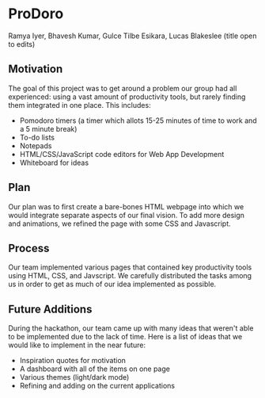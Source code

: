 # ProDoro
Ramya Iyer, Bhavesh Kumar, Gulce Tilbe Esikara, Lucas Blakeslee	(title open to edits)


## Motivation
The goal of this project was to get around a problem our group had all experienced: using a vast amount of productivity tools, but rarely finding them integrated in one place. This includes:
 - Pomodoro timers (a timer which allots 15-25 minutes of time to work and a 5 minute break)	
 - To-do lists	
 - Notepads	
 - HTML/CSS/JavaScript code editors for Web App Development	
 - Whiteboard for ideas	


## Plan
Our plan was to first create a bare-bones HTML webpage into which we would integrate separate aspects of our final vision. To add more design and animations, we refined the page with some CSS and Javascript.	


## Process
Our team implemented various pages that contained key productivity tools using HTML, CSS, and Javscript. We carefully distributed the tasks among us in order to get as much of our idea implemented as possible.

## Future Additions	
During the hackathon, our team came up with many ideas that weren't able to be implemented due to the lack of time.	
Here is a list of ideas that we would like to implement in the near future:	
 - Inspiration quotes for motivation	
 - A dashboard with all of the items on one page	
 - Various themes (light/dark mode)	
 - Refining and adding on the current applications
